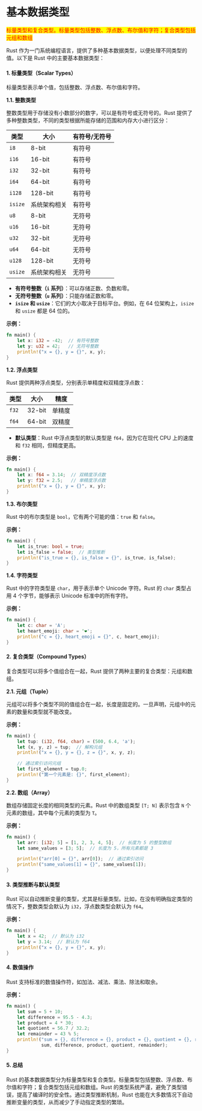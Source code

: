 # 基本数据类型

<mark style="color:red;">标量类型和复合类型。标量类型包括整数、浮点数、布尔值和字符；复合类型包括元组和数组</mark>



Rust 作为一门系统编程语言，提供了多种基本数据类型，以便处理不同类型的值。以下是 Rust 中的主要基本数据类型：

#### 1. **标量类型（Scalar Types）**

标量类型表示单个值，包括整数、浮点数、布尔值和字符。

**1.1. 整数类型**

整数类型用于存储没有小数部分的数字，可以是有符号或无符号的。Rust 提供了多种整数类型，不同的类型根据所能存储的范围和内存大小进行区分：

| 类型      | 大小      | 有符号/无符号 |
| ------- | ------- | ------- |
| `i8`    | 8-bit   | 有符号     |
| `i16`   | 16-bit  | 有符号     |
| `i32`   | 32-bit  | 有符号     |
| `i64`   | 64-bit  | 有符号     |
| `i128`  | 128-bit | 有符号     |
| `isize` | 系统架构相关  | 有符号     |
| `u8`    | 8-bit   | 无符号     |
| `u16`   | 16-bit  | 无符号     |
| `u32`   | 32-bit  | 无符号     |
| `u64`   | 64-bit  | 无符号     |
| `u128`  | 128-bit | 无符号     |
| `usize` | 系统架构相关  | 无符号     |

* **有符号整数（`i` 系列）**：可以存储正数、负数和零。
* **无符号整数（`u` 系列）**：只能存储正数和零。
* **`isize` 和 `usize`**：它们的大小取决于目标平台。例如，在 64 位架构上，`isize` 和 `usize` 都是 64 位的。

**示例：**

```rust
fn main() {
    let x: i32 = -42;  // 有符号整数
    let y: u32 = 42;   // 无符号整数
    println!("x = {}, y = {}", x, y);
}
```

**1.2. 浮点类型**

Rust 提供两种浮点类型，分别表示单精度和双精度浮点数：

| 类型    | 大小     | 精度  |
| ----- | ------ | --- |
| `f32` | 32-bit | 单精度 |
| `f64` | 64-bit | 双精度 |

* **默认类型**：Rust 中浮点类型的默认类型是 `f64`，因为它在现代 CPU 上的速度和 `f32` 相同，但精度更高。

**示例：**

```rust
fn main() {
    let x: f64 = 3.14;  // 双精度浮点数
    let y: f32 = 2.5;   // 单精度浮点数
    println!("x = {}, y = {}", x, y);
}
```

**1.3. 布尔类型**

Rust 中的布尔类型是 `bool`，它有两个可能的值：`true` 和 `false`。

**示例：**

```rust
fn main() {
    let is_true: bool = true;
    let is_false = false;  // 类型推断
    println!("is_true = {}, is_false = {}", is_true, is_false);
}
```

**1.4. 字符类型**

Rust 中的字符类型是 `char`，用于表示单个 Unicode 字符。Rust 的 `char` 类型占用 4 个字节，能够表示 Unicode 标准中的所有字符。

**示例：**

```rust
fn main() {
    let c: char = 'A';
    let heart_emoji: char = '❤️';
    println!("c = {}, heart_emoji = {}", c, heart_emoji);
}
```

#### 2. **复合类型（Compound Types）**

复合类型可以将多个值组合在一起，Rust 提供了两种主要的复合类型：元组和数组。

**2.1. 元组（Tuple）**

元组可以将多个类型不同的值组合在一起，长度是固定的。一旦声明，元组中的元素的数量和类型就不能改变。

**示例：**

```rust
fn main() {
    let tup: (i32, f64, char) = (500, 6.4, 'a');
    let (x, y, z) = tup;  // 解构元组
    println!("x = {}, y = {}, z = {}", x, y, z);

    // 通过索引访问元组
    let first_element = tup.0;
    println!("第一个元素是: {}", first_element);
}
```

**2.2. 数组（Array）**

数组存储固定长度的相同类型的元素。Rust 中的数组类型 `[T; N]` 表示包含 `N` 个元素的数组，其中每个元素的类型为 `T`。

**示例：**

```rust
fn main() {
    let arr: [i32; 5] = [1, 2, 3, 4, 5];  // 长度为 5 的整型数组
    let same_values = [3; 5];  // 长度为 5，所有元素都是 3

    println!("arr[0] = {}", arr[0]);  // 通过索引访问
    println!("same_values[1] = {}", same_values[1]);
}
```

#### 3. **类型推断与默认类型**

Rust 可以自动推断变量的类型，尤其是标量类型。比如，在没有明确指定类型的情况下，整数类型会默认为 `i32`，浮点数类型会默认为 `f64`。

**示例：**

```rust
fn main() {
    let x = 42;  // 默认为 i32
    let y = 3.14;  // 默认为 f64
    println!("x = {}, y = {}", x, y);
}
```

#### 4. **数值操作**

Rust 支持标准的数值操作符，如加法、减法、乘法、除法和取余。

**示例：**

```rust
fn main() {
    let sum = 5 + 10;
    let difference = 95.5 - 4.3;
    let product = 4 * 30;
    let quotient = 56.7 / 32.2;
    let remainder = 43 % 5;
    println!("sum = {}, difference = {}, product = {}, quotient = {}, remainder = {}",
             sum, difference, product, quotient, remainder);
}
```

#### 5. **总结**

Rust 的基本数据类型分为标量类型和复合类型。标量类型包括整数、浮点数、布尔值和字符；复合类型包括元组和数组。Rust 的类型系统严谨，避免了类型错误，提高了编译时的安全性。通过类型推断机制，Rust 也能在大多数情况下自动推断变量的类型，从而减少了手动指定类型的繁琐。
